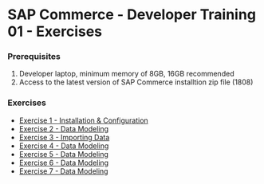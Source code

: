 #  SAP Commerce - Developer Training 01 - Exercises

### Prerequisites
1. Developer laptop, minimum memory of  8GB, 16GB recommended
2. Access to the latest version of SAP Commerce installtion zip file (1808)

### Exercises
* [Exercise 1 - Installation & Configuration](https://github.com/dbeale-epam/developer-training-01/tree/master/exercise-01)
* [Exercise 2 - Data Modeling](https://github.com/dbeale-epam/developer-training-01/tree/master/exercise-02)
* [Exercise 3 - Importing Data](https://github.com/dbeale-epam/developer-training-01/tree/master/exercise-02)
* [Exercise 4 - Data Modeling](https://github.com/dbeale-epam/developer-training-01/tree/master/exercise-02)
* [Exercise 5 - Data Modeling](https://github.com/dbeale-epam/developer-training-01/tree/master/exercise-02)
* [Exercise 6 - Data Modeling](https://github.com/dbeale-epam/developer-training-01/tree/master/exercise-02)
* [Exercise 7 - Data Modeling](https://github.com/dbeale-epam/developer-training-01/tree/master/exercise-02)
